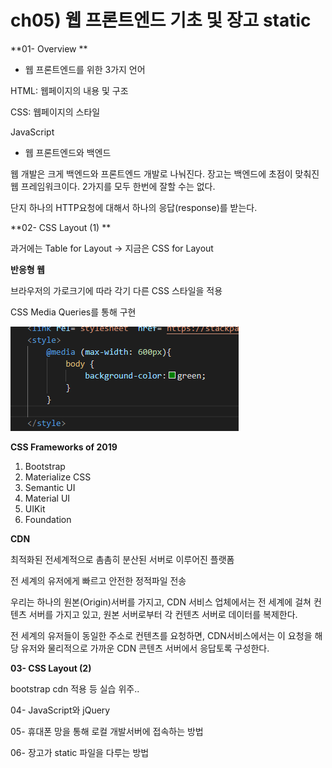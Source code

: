 # ch05) 웹 프론트엔드 기초 및 장고 static
**01- Overview **  

* 웹 프론트엔드를 위한 3가지 언어

HTML: 웹페이지의 내용 및 구조   

CSS: 웹페이지의 스타일   

JavaScript   

   

* 웹 프론트엔드와 백엔드

웹 개발은 크게 백엔드와 프론트엔드 개발로 나눠진다. 장고는 백엔드에 초점이 맞춰진 웹 프레임워크이다. 2가지를 모두 한번에 잘할 수는 없다.   

   

단지 하나의 HTTP요청에 대해서 하나의 응답(response)를 받는다.   

   

**02- CSS Layout (1) **  

과거에는 Table for Layout -> 지금은 CSS for Layout   

   

**반응형 웹**

브라우저의 가로크기에 따라 각기 다른 CSS 스타일을 적용   

CSS Media Queries를 통해 구현   

![image-20200326232952297](../images/image-20200326232952297.png)

   

**CSS Frameworks of 2019**   

1. Bootstrap
2. Materialize CSS
3. Semantic UI
4. Material UI
5. UIKit
6. Foundation

   

**CDN**   

최적화된 전세계적으로 촘촘히 분산된 서버로 이루어진 플랫폼   

전 세계의 유저에게 빠르고 안전한 정적파일 전송   

우리는 하나의 원본(Origin)서버를 가지고, CDN 서비스 업체에서는 전 세계에 걸쳐 컨텐츠 서버를 가지고 있고, 원본 서버로부터 각 컨텐츠 서버로 데이터를 복제한다.   

전 세계의 유저들이 동일한 주소로 컨텐츠를 요청하면, CDN서비스에서는 이 요청을 해당 유저와 물리적으로 가까운 CDN 콘텐츠 서버에서 응답토록 구성한다.   





**03- CSS Layout (2)**   

bootstrap cdn 적용 등 실습 위주..   





04- JavaScript와 jQuery



05- 휴대폰 망을 통해 로컬 개발서버에 접속하는 방법



06- 장고가 static 파일을 다루는 방법

